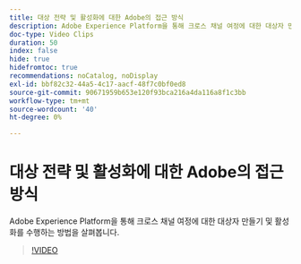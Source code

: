 ```yaml
---
title: 대상 전략 및 활성화에 대한 Adobe의 접근 방식
description: Adobe Experience Platform을 통해 크로스 채널 여정에 대한 대상자 만들기 및 활성화를 수행하는 방법을 살펴봅니다.
doc-type: Video Clips
duration: 50
index: false
hide: true
hidefromtoc: true
recommendations: noCatalog, noDisplay
exl-id: bbf82c32-44a5-4c17-aacf-48f7c0bf0ed8
source-git-commit: 90671959b653e120f93bca216a4da116a8f1c3bb
workflow-type: tm+mt
source-wordcount: '40'
ht-degree: 0%

---
```


# 대상 전략 및 활성화에 대한 Adobe의 접근 방식

Adobe Experience Platform을 통해 크로스 채널 여정에 대한 대상자 만들기 및 활성화를 수행하는 방법을 살펴봅니다.

<!-- 62_S655_3442541_49_adobes-approach-to-audience-strategy-and-activation -->
>[!VIDEO](https://video.tv.adobe.com/v/3458225/?learn=on&enablevpops=true)
